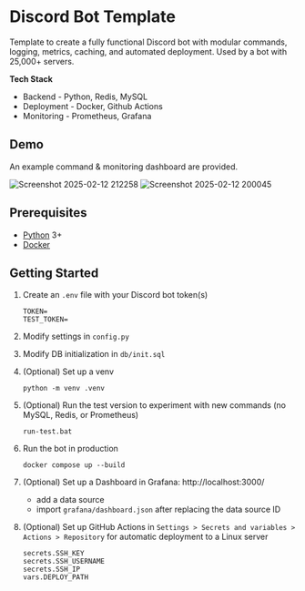 # Discord Bot Template

Template to create a fully functional Discord bot with modular commands, logging, metrics, caching, and automated deployment. Used by a bot with 25,000+ servers.

**Tech Stack**

- Backend - Python, Redis, MySQL
- Deployment - Docker, Github Actions
- Monitoring - Prometheus, Grafana

## Demo

An example command & monitoring dashboard are provided.

![Screenshot 2025-02-12 212258](https://github.com/user-attachments/assets/99d87bd8-421f-4c90-b644-261cfc6fd99e)
![Screenshot 2025-02-12 200045](https://github.com/user-attachments/assets/8c109044-5733-49f7-9abb-a02704ed7544)


## Prerequisites

- [Python](https://www.python.org/) 3+
- [Docker](https://www.docker.com/)

## Getting Started

1. Create an `.env` file with your Discord bot token(s)

   ```
   TOKEN=
   TEST_TOKEN=
   ```

2. Modify settings in `config.py`

3. Modify DB initialization in `db/init.sql`

4. (Optional) Set up a venv

   ```
   python -m venv .venv
   ```

5. (Optional) Run the test version to experiment with new commands (no MySQL, Redis, or Prometheus)

   ```
   run-test.bat
   ```

6. Run the bot in production

   ```
   docker compose up --build
   ```

7. (Optional) Set up a Dashboard in Grafana: http://localhost:3000/

   - add a data source
   - import `grafana/dashboard.json` after replacing the data source ID

8. (Optional) Set up GitHub Actions in `Settings > Secrets and variables > Actions > Repository` for automatic deployment to a Linux server

   ```
   secrets.SSH_KEY
   secrets.SSH_USERNAME
   secrets.SSH_IP
   vars.DEPLOY_PATH
   ```
